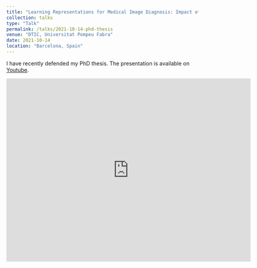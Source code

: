 ```yaml
---
title: "Learning Representations for Medical Image Diagnosis: Impact of Curriculum Training and Architectural Design"
collection: talks
type: "Talk"
permalink: /talks/2021-10-14-phd-thesis
venue: "DTIC, Universitat Pompeu Fabra"
date: 2021-10-14
location: "Barcelona, Spain"
---
```


I have recently defended my PhD thesis. The presentation is available on [Youtube](https://www.youtube.com/watch?v=RvlRW6g_7Co&ab_channel=AmeliaJim%C3%A9nezS%C3%A1nchez).

<iframe
    width="640"
    height="480"
    src="https://www.youtube.com/watch?v=RvlRW6g_7Co&ab_channel=AmeliaJim%C3%A9nezS%C3%A1nchez"
    frameborder="0"
    allow="autoplay; encrypted-media"
    allowfullscreen
>
</iframe>